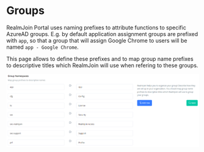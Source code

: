 # Groups

RealmJoin Portal uses naming prefixes to attribute functions to specific AzureAD groups. E.g. by default application assignment groups are prefixed with `app`, so that a group that will assign Google Chrome to users will be named `app - Google Chrome`.&#x20;

This page allows to define these prefixes and to map group name prefixes to descriptive titles which RealmJoin will use when refering to these groups.

![Group Prefix Mapping](<../.gitbook/assets/image (10) (1) (1).png>)


